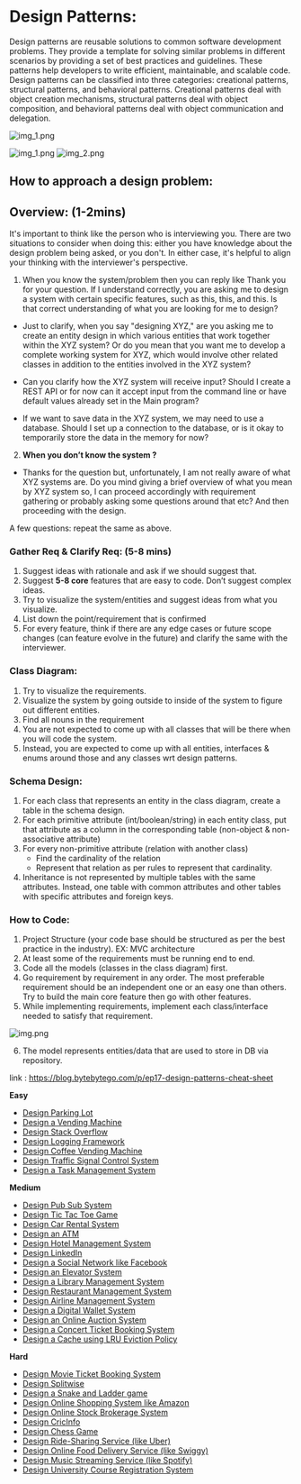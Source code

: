 # Design Patterns:

Design patterns are reusable solutions to common software development problems. They provide a template for solving similar problems in different scenarios by providing a set of best practices and guidelines. These patterns help developers to write efficient, maintainable, and scalable code. Design patterns can be classified into three categories: creational patterns, structural patterns, and behavioral patterns. Creational patterns deal with object creation mechanisms, structural patterns deal with object composition, and behavioral patterns deal with object communication and delegation.

![img_1.png](images/img_1.png)


![img_1.png](img_1.png)
![img_2.png](img_2.png)

## How to approach a design problem:

## Overview: (1-2mins)
It's important to think like the person who is interviewing you. There are two situations to consider when doing this: either you have knowledge about the design problem being asked, or you don't. In either case, it's helpful to align your thinking with the interviewer's perspective.
1. When you know the system/problem then you can reply like
Thank you for your question. If I understand correctly, you are asking me to design a system with certain specific features, such as this, this, and this. Is that correct understanding of what you are looking for me to design?

 - Just to clarify, when you say "designing XYZ," are you asking me to create an entity design in which various entities that work together within the XYZ system? Or do you mean that you want me to develop a complete working system for XYZ, which would involve other related classes in addition to the entities involved in the XYZ system?


- Can you clarify how the XYZ system will receive input? Should I create a REST API or for now can it accept input from the command line or have default values already set in the Main program?


 - If we want to save data in the XYZ system, we may need to use a database. Should I set up a connection to the database, or is it okay to temporarily store the data in the memory for now?
 
2. **When you don’t know the system ?**
- Thanks for the question but, unfortunately, I am not really aware of what XYZ systems are. Do you mind giving a brief overview of what you mean by XYZ system so, I can proceed accordingly with requirement gathering or probably asking some questions around that etc? And then proceeding with the design.


A few questions: repeat the same as above.

### Gather Req & Clarify Req: (5-8 mins)

1. Suggest ideas with rationale and ask if we should suggest that.
2. Suggest **5-8 core** features that are easy to code. Don’t suggest complex ideas.
3. Try to visualize the system/entities and suggest ideas from what you visualize.
4. List down the point/requirement that is confirmed
5. For every feature, think if there are any edge cases or future scope changes (can feature evolve in the future) and clarify the same with the interviewer.

### Class Diagram:
1. Try to visualize the requirements.
2. Visualize the system by going outside to inside of the system to figure out different entities.
3. Find all nouns in the requirement
4. You are not expected to come up with all classes that will be there when you will code the system.
5. Instead, you are expected to come up with all entities, interfaces & enums around those and any classes wrt design patterns.

### Schema Design:
1. For each class that represents an entity in the class diagram, create a table in the schema design.
2. For each primitive attribute (int/boolean/string) in each entity class, put that attribute as a column in the corresponding table (non-object & non-associative attribute)
3. For every non-primitive attribute (relation with another class)
   - Find the cardinality of the relation
   - Represent that relation as per rules to represent that cardinality.
4. Inheritance is not represented by multiple tables with the same attributes. Instead, one table with common attributes and other tables with specific attributes and foreign keys.

### How to Code:
1. Project Structure (your code base should be structured as per the best practice in the industry). EX: MVC architecture
2. At least some of the requirements must be running end to end.
3. Code all the models (classes in the class diagram) first.
4. Go requirement by requirement in any order. The most preferable requirement should be an independent one or an easy one than others. Try to build the main core feature then go with other features.
5. While implementing requirements, implement each class/interface needed to satisfy that requirement.

![img.png](img.png)


6. The model represents entities/data that are used to store in DB via repository.


link : https://blog.bytebytego.com/p/ep17-design-patterns-cheat-sheet




**Easy**

- [Design Parking Lot](https://github.com/ashishps1/awesome-low-level-design/blob/main/problems/parking-lot.md)
- [Design a Vending Machine](https://github.com/ashishps1/awesome-low-level-design/blob/main/problems/vending-machine.md)
- [Design Stack Overflow](https://github.com/ashishps1/awesome-low-level-design/blob/main/problems/stack-overflow.md)
- [Design Logging Framework](https://github.com/ashishps1/awesome-low-level-design/blob/main/problems/logging-framework.md)
- [Design Coffee Vending Machine](https://github.com/ashishps1/awesome-low-level-design/blob/main/problems/coffee-vending-machine.md)
- [Design Traffic Signal Control System](https://github.com/ashishps1/awesome-low-level-design/blob/main/problems/traffic-signal.md)
- [Design a Task Management System](https://github.com/ashishps1/awesome-low-level-design/blob/main/problems/task-management-system.md)

**Medium**

- [Design Pub Sub System](https://github.com/ashishps1/awesome-low-level-design/blob/main/problems/pub-sub-system.md)
- [Design Tic Tac Toe Game](https://github.com/ashishps1/awesome-low-level-design/blob/main/problems/tic-tac-toe.md)
- [Design Car Rental System](https://github.com/ashishps1/awesome-low-level-design/blob/main/problems/car-rental-system.md)
- [Design an ATM](https://github.com/ashishps1/awesome-low-level-design/blob/main/problems/atm.md)
- [Design Hotel Management System](https://github.com/ashishps1/awesome-low-level-design/blob/main/problems/hotel-management-system.md)
- [Design LinkedIn](https://github.com/ashishps1/awesome-low-level-design/blob/main/problems/linkedin.md)
- [Design a Social Network like Facebook](https://github.com/ashishps1/awesome-low-level-design/blob/main/problems/social-networking-service.md)
- [Design an Elevator System](https://github.com/ashishps1/awesome-low-level-design/blob/main/problems/elevator-system.md)
- [Design a Library Management System](https://github.com/ashishps1/awesome-low-level-design/blob/main/problems/library-management-system.md)
- [Design Restaurant Management System](https://github.com/ashishps1/awesome-low-level-design/blob/main/problems/restaurant-management-system.md)
- [Design Airline Management System](https://github.com/ashishps1/awesome-low-level-design/blob/main/problems/airline-management-system.md)
- [Design a Digital Wallet System](https://github.com/ashishps1/awesome-low-level-design/blob/main/problems/digital-wallet-system.md)
- [Design an Online Auction System](https://github.com/ashishps1/awesome-low-level-design/blob/main/problems/online-auction-system.md)
- [Design a Concert Ticket Booking System](https://github.com/ashishps1/awesome-low-level-design/blob/main/problems/concert-ticketing-system.md)
- [Design a Cache using LRU Eviction Policy](https://github.com/ashishps1/awesome-low-level-design/blob/main/problems/lru-cache.md)

**Hard**

- [Design Movie Ticket Booking System](https://github.com/ashishps1/awesome-low-level-design/blob/main/problems/movie-ticket-booking-system.md)
- [Design Splitwise](https://github.com/ashishps1/awesome-low-level-design/blob/main/problems/splitwise.md)
- [Design a Snake and Ladder game](https://github.com/ashishps1/awesome-low-level-design/blob/main/problems/snake-and-ladder.md)
- [Design Online Shopping System like Amazon](https://github.com/ashishps1/awesome-low-level-design/blob/main/problems/online-shopping-service.md)
- [Design Online Stock Brokerage System](https://github.com/ashishps1/awesome-low-level-design/blob/main/problems/online-stock-brokerage-system.md)
- [Design CricInfo](https://github.com/ashishps1/awesome-low-level-design/blob/main/problems/cricinfo.md)
- [Design Chess Game](https://github.com/ashishps1/awesome-low-level-design/blob/main/problems/chess-game.md)
- [Design Ride-Sharing Service (like Uber)](https://github.com/ashishps1/awesome-low-level-design/blob/main/problems/ride-sharing-service.md)
- [Design Online Food Delivery Service (like Swiggy)](https://github.com/ashishps1/awesome-low-level-design/blob/main/problems/food-delivery-service.md)
- [Design Music Streaming Service (like Spotify)](https://github.com/ashishps1/awesome-low-level-design/blob/main/problems/music-streaming-service.md)
- [Design University Course Registration System](https://github.com/ashishps1/awesome-low-level-design/blob/main/problems/course-registration-system.md)
